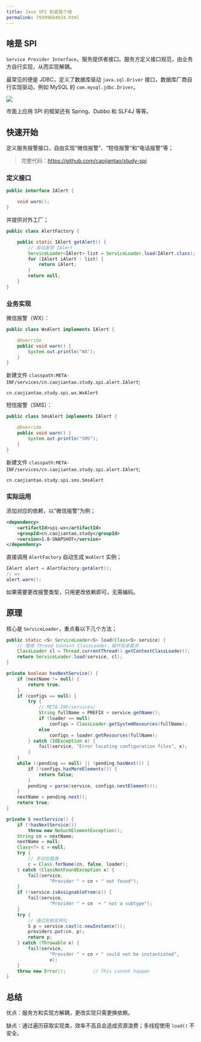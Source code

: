 ```yaml
---
title: Java SPI 到底是个啥
permalink: 79399684924.html
---
```


## 啥是 SPI

`Service Provider Interface`，服务提供者接口。服务方定义接口规范，由业务方自行实现，从而实现解耦。

最常见的便是 JDBC，定义了数据库驱动 `java.sql.Driver` 接口，数据库厂商自行实现驱动，例如 MySQL 的 `com.mysql.jdbc.Driver`。

![](http://image.caojiantao.site:38080/b2a3ba6bfea0f6306e84ad5b6a4868f2.png)

市面上应用 SPI 的框架还有 Spring、Dubbo 和 SLF4J 等等。

## 快速开始

定义服务报警接口，自由实现“微信报警”、“短信报警”和“电话报警”等；

> 完整代码：https://github.com/caojiantao/study-spi

### 定义接口

```java
public interface IAlert {

    void warn();
}
```

并提供对外工厂；

```java
public class AlertFactory {

    public static IAlert getAlert() {
        // 自动发现 IAlert
        ServiceLoader<IAlert> list = ServiceLoader.load(IAlert.class);
        for (IAlert iAlert : list) {
            return iAlert;
        }
        return null;
    }
}
```

### 业务实现

微信报警（WX）：

```java
public class WxAlert implements IAlert {

    @Override
    public void warn() {
        System.out.println("WX");
    }
}
```

新建文件 `classpath:META-INF/services/cn.caojiantao.study.spi.alert.IAlert`;

```
cn.caojiantao.study.spi.wx.WxAlert
```

短信报警（SMS）：

```java
public class SmsAlert implements IAlert {

    @Override
    public void warn() {
        System.out.println("SMS");
    }
}
```

新建文件 `classpath:META-INF/services/cn.caojiantao.study.spi.alert.IAlert`;

```
cn.caojiantao.study.spi.sms.SmsAlert
```

### 实际运用

添加对应的依赖，以“微信报警”为例；

```xml
<dependency>
    <artifactId>spi-wx</artifactId>
    <groupId>cn.caojiantao.study</groupId>
    <version>1.0-SNAPSHOT</version>
</dependency>
```

直接调用 `AlertFactory` 自动生成 `WxAlert` 实例；

```java
IAlert alert = AlertFactory.getAlert();
// wx
alert.warn();
```

如果需要更改报警类型，只用更改依赖即可，无需编码。

## 原理

核心是 `ServiceLoader`，重点看以下几个方法；

```java
public static <S> ServiceLoader<S> load(Class<S> service) {
    // 使用 Thread Context ClassLoader，破坏双亲委派
    ClassLoader cl = Thread.currentThread().getContextClassLoader();
    return ServiceLoader.load(service, cl);
}

private boolean hasNextService() {
    if (nextName != null) {
        return true;
    }
    if (configs == null) {
        try {
            // META-INF/services/
            String fullName = PREFIX + service.getName();
            if (loader == null)
                configs = ClassLoader.getSystemResources(fullName);
            else
                configs = loader.getResources(fullName);
        } catch (IOException x) {
            fail(service, "Error locating configuration files", x);
        }
    }
    while ((pending == null) || !pending.hasNext()) {
        if (!configs.hasMoreElements()) {
            return false;
        }
        pending = parse(service, configs.nextElement());
    }
    nextName = pending.next();
    return true;
}

private S nextService() {
    if (!hasNextService())
        throw new NoSuchElementException();
    String cn = nextName;
    nextName = null;
    Class<?> c = null;
    try {
        // 手动加载类
        c = Class.forName(cn, false, loader);
    } catch (ClassNotFoundException x) {
        fail(service,
                "Provider " + cn + " not found");
    }
    if (!service.isAssignableFrom(c)) {
        fail(service,
                "Provider " + cn  + " not a subtype");
    }
    try {
        // 通过反射实例化
        S p = service.cast(c.newInstance());
        providers.put(cn, p);
        return p;
    } catch (Throwable x) {
        fail(service,
                "Provider " + cn + " could not be instantiated",
                x);
    }
    throw new Error();          // This cannot happen
}
```

## 总结

优点：服务方和实现方解耦，更改实现只需更换依赖。

缺点：通过遍历获取实现类，效率不高且会造成资源浪费；多线程使用 `load()` 不安全。
